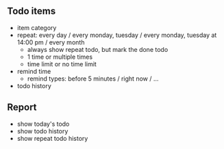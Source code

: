 ## Todo items

* item category
* repeat: every day / every monday, tuesday / every monday, tuesday at 14:00 pm / every month
  * always show repeat todo, but mark the done todo
  * 1 time or multiple times
  * time limit or no time limit
* remind time
  * remind types: before 5 minutes / right now / ...
* todo history

## Report

* show today's todo
* show todo history
* show repeat todo history

